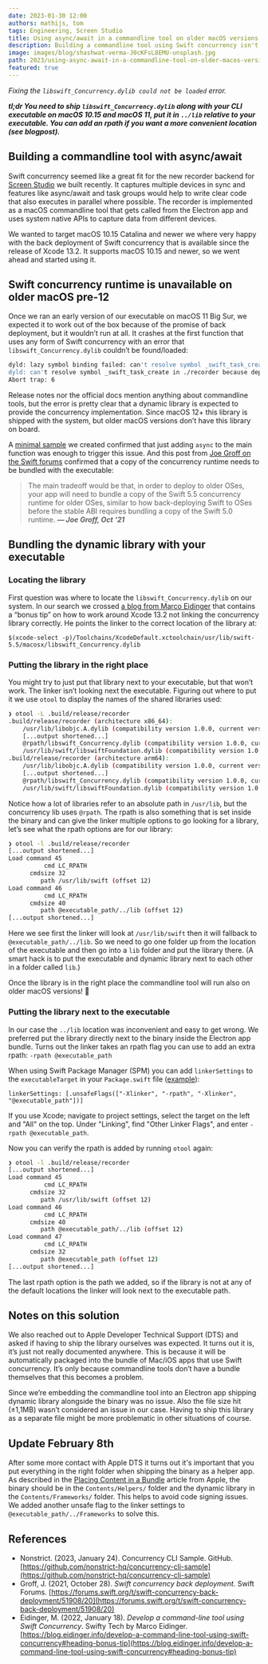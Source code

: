 ```yaml
---
date: 2023-01-30 12:00
authors: mathijs, tom
tags: Engineering, Screen Studio
title: Using async/await in a commandline tool on older macOS versions
description: Building a commandline tool using Swift concurrency isn't as straight forward as you'd hope. Running on macOS pre-12 linker errors appear and back deployment is undocumented. We figured it out and documented it in this article.
image: images/blog/shashwat-verma-J0cKFsL8EMU-unsplash.jpg
path: 2023/using-async-await-in-a-commandline-tool-on-older-macos-versions
featured: true
---
```


*Fixing the `libswift_Concurrency.dylib could not be loaded` error.*

***tl;dr You need to ship `libswift_Concurrency.dylib` along with your CLI executable on macOS 10.15 and macOS 11, put it in `../lib` relative to your executable. You can add an rpath if you want a more convenient location (see blogpost).***

## Building a commandline tool with async/await

Swift concurrency seemed like a great fit for the new recorder backend for [Screen Studio](https://screenstudio.lemonsqueezy.com?aff=nXV1B) we built recently. It captures multiple devices in sync and features like async/await and task groups would help to write clear code that also executes in parallel where possible. The recorder is implemented as a macOS commandline tool that gets called from the Electron app and uses system native APIs to capture data from different devices.

We wanted to target macOS 10.15 Catalina and newer we where very happy with the back deployment of Swift concurrency that is available since the release of Xcode 13.2. It supports macOS 10.15 and newer, so we went ahead and started using it.

## Swift concurrency runtime is unavailable on older macOS pre-12

Once we ran an early version of our executable on macOS 11 Big Sur, we expected it to work out of the box because of the promise of back deployment, but it wouldn’t run at all. It crashes at the first function that uses any form of Swift concurrency with an error that `libswift_Concurrency.dylib` couldn’t be found/loaded:

```bash
dyld: lazy symbol binding failed: can't resolve symbol _swift_task_create in ./recorder because dependent dylib @rpath/libswift_Concurrency.dylib could not be loaded
dyld: can't resolve symbol _swift_task_create in ./recorder because dependent dylib @rpath/libswift_Concurrency.dylib could not be loaded
Abort trap: 6
```

Release notes nor the official docs mention anything about commandline tools, but the error is pretty clear that a dynamic library is expected to provide the concurrency implementation. Since macOS 12+ this library is shipped with the system, but older macOS versions don’t have this library on board.

A [minimal sample](https://github.com/nonstrict-hq/concurrency-cli-sample) we created confirmed that just adding `async` to the main function was enough to trigger this issue. And this post from [Joe Groff on the Swift forums](https://forums.swift.org/t/swift-concurrency-back-deployment/51908/20) confirmed that a copy of the concurrency runtime needs to be bundled with the executable:

> The main tradeoff would be that, in order to deploy to older OSes, your app will need to bundle a copy of the Swift 5.5 concurrency runtime for older OSes, similar to how back-deploying Swift to OSes before the stable ABI requires bundling a copy of the Swift 5.0 runtime.
> ***— Joe Groff, Oct ‘21***

## Bundling the dynamic library with your executable

### Locating the library

First question was where to locate the `libswift_Concurrency.dylib` on our system. In our search we crossed [a blog from Marco Eidinger](https://blog.eidinger.info/develop-a-command-line-tool-using-swift-concurrency#heading-bonus-tip) that contains a “bonus tip” on how to work around Xcode 13.2 not linking the concurrency library correctly. He points the linker to the correct location of the library at: 

`$(xcode-select -p)/Toolchains/XcodeDefault.xctoolchain/usr/lib/swift-5.5/macosx/libswift_Concurrency.dylib`

### Putting the library in the right place

You might try to just put that library next to your executable, but that won’t work. The linker isn’t looking next the executable. Figuring out where to put it we use `otool` to display the names of the shared libraries used:

```bash
❯ otool -L .build/release/recorder
.build/release/recorder (architecture x86_64):
    /usr/lib/libobjc.A.dylib (compatibility version 1.0.0, current version 228.0.0)
    [...output shortened...]
    @rpath/libswift_Concurrency.dylib (compatibility version 1.0.0, current version 5.7.1, weak)
    /usr/lib/swift/libswiftFoundation.dylib (compatibility version 1.0.0, current version 1.0.0)
.build/release/recorder (architecture arm64):
    /usr/lib/libobjc.A.dylib (compatibility version 1.0.0, current version 228.0.0)
    [...output shortened...]
    @rpath/libswift_Concurrency.dylib (compatibility version 1.0.0, current version 5.7.1, weak)
    /usr/lib/swift/libswiftFoundation.dylib (compatibility version 1.0.0, current version 1.0.0)
```

Notice how a lot of libraries refer to an absolute path in `/usr/lib`, but the concurrency lib uses `@rpath`. The rpath is also something that is set inside the binary and can give the linker multiple options to go looking for a library, let’s see what the rpath options are for our library:

```bash
❯ otool -l .build/release/recorder
[...output shortened...]
Load command 45
          cmd LC_RPATH
      cmdsize 32
         path /usr/lib/swift (offset 12)
Load command 46
          cmd LC_RPATH
      cmdsize 40
         path @executable_path/../lib (offset 12)
[...output shortened...]
```

Here we see first the linker will look at `/usr/lib/swift` then it will fallback to `@executable_path/../lib`. So we need to go one folder up from the location of the executable and then go into a `lib` folder and put the library there. (A smart hack is to put the executable and dynamic library next to each other in a folder called `lib`.)

Once the library is in the right place the commandline tool will run also on older macOS versions! 🎉

### Putting the library next to the executable

In our case the `../lib` location was inconvenient and easy to get wrong. We preferred put the library directly next to the binary inside the Electron app bundle. Turns out the linker takes an rpath flag you can use to add an extra rpath: `-rpath @executable_path`

When using Swift Package Manager (SPM) you can add `linkerSettings` to the `executableTarget` in your `Package.swift` file ([example](https://github.com/nonstrict-hq/concurrency-cli-sample/blob/main/Package.swift#L12)):

`linkerSettings: [.unsafeFlags(["-Xlinker", "-rpath", "-Xlinker", "@executable_path"])]`

If you use Xcode; navigate to project settings, select the target on the left and "All" on the top. Under "Linking", find "Other Linker Flags", and enter `-rpath @executable_path`.

Now you can verify the rpath is added by running `otool` again:

```bash
❯ otool -l .build/release/recorder
[...output shortened...]
Load command 45
          cmd LC_RPATH
      cmdsize 32
         path /usr/lib/swift (offset 12)
Load command 46
          cmd LC_RPATH
      cmdsize 40
         path @executable_path/../lib (offset 12)
Load command 47
          cmd LC_RPATH
      cmdsize 32
         path @executable_path (offset 12)
[...output shortened...]
```

The last rpath option is the path we added, so if the library is not at any of the default locations the linker will look next to the executable path.

## Notes on this solution

We also reached out to Apple Developer Technical Support (DTS) and asked if having to ship the library ourselves was expected. It turns out it is, it’s just not really documented anywhere. This is because it will be automatically packaged into the bundle of Mac/iOS apps that use Swift concurrency. It’s only because commandline tools don’t have a bundle themselves that this becomes a problem.

Since we’re embedding the commandline tool into an Electron app shipping dynamic library alongside the binary was no issue. Also the file size hit (±1,1MB) wasn’t considered an issue in our case. Having to ship this library as a separate file might be more problematic in other situations of course.

## Update February 8th

After some more contact with Apple DTS it turns out it's important that you put everything in the right folder when shipping the binary as a helper app. As described in the [Placing Content in a Bundle](https://developer.apple.com/documentation/bundleresources/placing_content_in_a_bundle?language=objc) article from Apple, the binary should be in the `Contents/Helpers/` folder and the dynamic library in the `Contents/Frameworks/` folder. This helps to avoid code signing issues. We added another unsafe flag to the linker settings to `@executable_path/../Frameworks` to solve this.

## References

- Nonstrict. (2023, January 24). Concurrency CLI Sample. GitHub. [https://github.com/nonstrict-hq/concurrency-cli-sample](https://github.com/nonstrict-hq/concurrency-cli-sample)
- Groff, J. (2021, October 28). *Swift concurrency back deployment.* Swift Forums.  [https://forums.swift.org/t/swift-concurrency-back-deployment/51908/20](https://forums.swift.org/t/swift-concurrency-back-deployment/51908/20)
- Eidinger, M. (2022, January 18). *Develop a command-line tool using Swift Concurrency*. Swifty Tech by Marco Eidinger. [https://blog.eidinger.info/develop-a-command-line-tool-using-swift-concurrency#heading-bonus-tip](https://blog.eidinger.info/develop-a-command-line-tool-using-swift-concurrency#heading-bonus-tip)
